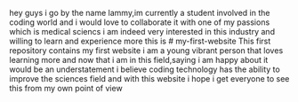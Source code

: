 hey guys i go by the name lammy,im currently a student involved in the coding world and i would love to collaborate it with one of my passions which is medical sciencs
i am indeed very interested in this industry and willing to learn and experience more
this is # my-first-website
This first repository contains my first website 
i am a young vibrant person that loves learning more and now that i am in this field,saying i am happy about it would be an understatement
i believe coding technology has the ability to improve the sciences field and with this website i hope i get everyone to see this from my own point of view
